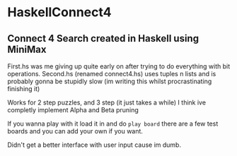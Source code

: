 # HaskellConnect4
## Connect 4 Search created in Haskell using MiniMax

First.hs was me giving up quite early on after trying to do everything with bit operations.
Second.hs (renamed connect4.hs) uses tuples n lists and is probably gonna be stupidly slow (im writing this whilst procrastinating finishing it)

Works for 2 step puzzles, and 3 step (it just takes a while)
I think ive completly implement Alpha and Beta pruning

If you wanna play with it load it in and do `play board` there are a few test boards and you can add your own if you want.

Didn't get a better interface with user input cause im dumb.